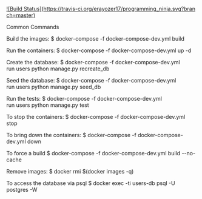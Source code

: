 [![Build Status](https://travis-ci.org/erayozer17/programming_ninja.svg?bran
ch=master)](https://travis-ci.org/erayozer17/programming_ninja)

Common Commands

Build the images:
$ docker-compose -f docker-compose-dev.yml build

Run the containers:
$ docker-compose -f docker-compose-dev.yml up -d

Create the database:
$ docker-compose -f docker-compose-dev.yml \
run users python manage.py recreate_db

Seed the database:
$ docker-compose -f docker-compose-dev.yml \
run users python manage.py seed_db

Run the tests:
$ docker-compose -f docker-compose-dev.yml \
run users python manage.py test

To stop the containers:
$ docker-compose -f docker-compose-dev.yml stop

To bring down the containers:
$ docker-compose -f docker-compose-dev.yml down

To force a build
$ docker-compose -f docker-compose-dev.yml build --no-cache

Remove images:
$ docker rmi $(docker images -q)

To access the database via psql
$ docker exec -ti users-db psql -U postgres -W